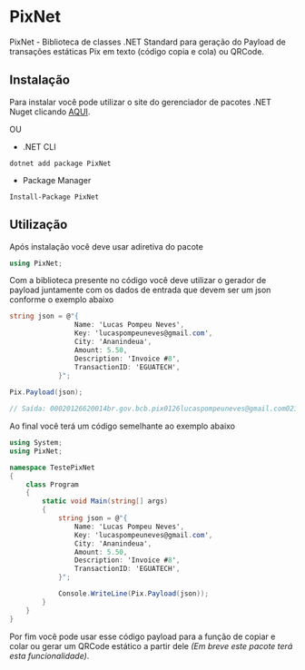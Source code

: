 # PixNet
PixNet - Biblioteca de classes .NET Standard para geração do Payload de transações estáticas Pix em texto (código copia e cola) ou QRCode. 

## Instalação
Para instalar você pode utilizar o site do gerenciador de pacotes .NET Nuget clicando [AQUI](https://www.nuget.org/packages/PixNet).

OU

- .NET CLI
```
dotnet add package PixNet
```
- Package Manager
```
Install-Package PixNet
```

## Utilização
Após instalação você deve usar  adiretiva do pacote
```cs
using PixNet;
```

Com a biblioteca presente no código você deve utilizar o gerador de payload juntamente com os dados de entrada que devem ser um json conforme o exemplo abaixo
```cs
string json = @"{
                Name: 'Lucas Pompeu Neves',
                Key: 'lucaspompeuneves@gmail.com',
                City: 'Ananindeua',
                Amount: 5.50, 
                Description: 'Invoice #8', 
                TransactionID: 'EGUATECH', 
            }";
            
Pix.Payload(json);

// Saída: 00020126620014br.gov.bcb.pix0126lucaspompeuneves@gmail.com0210Invoice #852040000530398654045.505802BR5918Lucas Pompeu Neves6010Ananindeua62120508EGUATECH63041E04

```

Ao final você terá um código semelhante ao exemplo abaixo
```cs
using System;
using PixNet;

namespace TestePixNet
{
    class Program
    {
        static void Main(string[] args)
        {
            string json = @"{
                Name: 'Lucas Pompeu Neves',
                Key: 'lucaspompeuneves@gmail.com',
                City: 'Ananindeua',
                Amount: 5.50, 
                Description: 'Invoice #8', 
                TransactionID: 'EGUATECH', 
            }";

            Console.WriteLine(Pix.Payload(json));
        }
    }
}

```

Por fim você pode usar esse código payload para a função de copiar e colar ou gerar um QRCode estático a partir dele *(Em breve este pacote terá esta funcionalidade)*.
